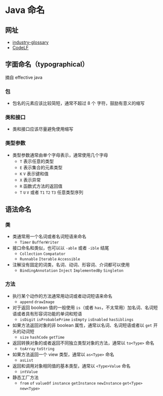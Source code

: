 # Java 命名

<!-- toc -->

## 网址
* [industry-glossary](https://github.com/biezhi/industry-glossary)
* [CodeLF](https://unbug.github.io/codelf/)

## 字面命名（typographical）
摘自 effective java

### 包
* 包名的元素应该比较简短，通常不超过 8 个 字符，鼓励有意义的缩写

### 类和接口
* 类和接口应该尽量避免使用缩写

### 类型参数
* 类型参数通常由单个字母表示，通常使用几个字母
    - `T` 表示任意的类型
    - `E` 表示集合的元素类型
    - `K` `V` 表示键和值
    - `X` 表示异常
    - `R` 函数式方法的返回值
    - `T` `U` `V` 或者 `T1` `T2` `T3` 任意类型序列

## 语法命名
### 类
+ 类通常用一个名词或者名词短语来命名
    - `Timer` `BufferWriter`
+ 接口命名和类似，也可以以 `-able` 或者 `-ible` 结尾
    - `Collection` `Compatator`
    - `Runnable` `Iterable` `Accessible`
+ 注解没有固定的词类，名词、动词、形容词、介词都可以使用
    - `BindingAnnotation` `Inject` `ImplementedBy` `Singleton`

### 方法
+ 执行某个动作的方法通常用动词或者动词短语来命名
    - `append` `drawImage`
+ 对于返回 boolean 值的一般使用 `is`（或者 `has`，不太常用）加名词、名词短语或者具有形容词功能的单词和短语    
    - `isDigit` `isProbablePrime` `isEmpty` `isEnabled` `hasSiblings`
+ 如果方法返回对象的非 boolean 属性，通常以名词、名词短语或者以 `get` 开头的动词短
    - `size` `hashCode` `getTime`
+ 返回转换对象的或者返回不同独立类型对象的方法，通常以 `to<Type>` 命名
    - `toArray` `toString`
+ 如果方法返回一个 view 类型，通常以 `as<Type>` 命名
    - `asList`
+ 返回和调用对象相同值的基本类型，通常以 `<Type>Value` 命名
    - `intValue`
+ 静态工厂方法
    - `from` `of` `valueOf` `instance` `getInstance` `newInstance` `get<Type>` `new<Type>`
